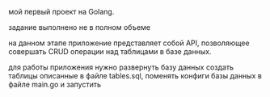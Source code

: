 мой первый проект на Golang.

задание выполнено не в полном объеме

на данном этапе приложение представляет собой API, позволяющее совершать CRUD операции над таблицами в базе данных.

для работы приложения нужно развернуть базу данных создать таблицы описанные в файле tables.sql, поменять конфиги базы данных в файле main.go и запустить

